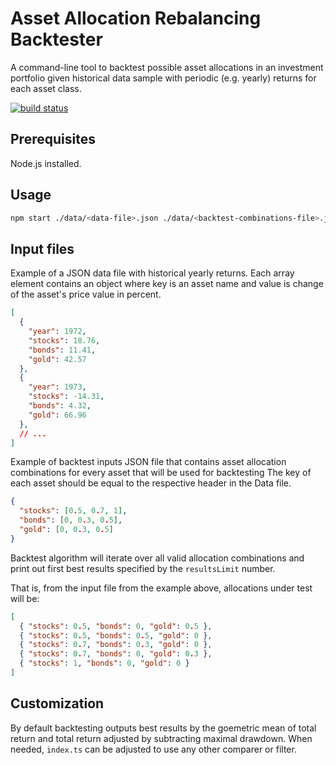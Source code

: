# Asset Allocation Rebalancing Backtester

A command-line tool to backtest possible asset allocations in an investment portfolio given historical data sample with periodic (e.g. yearly) returns for each asset class.

[![build status](https://img.shields.io/travis/iredchuk/asset-rebalancing/main.svg?style=flat-square)](https://app.travis-ci.com/github/iredchuk/asset-rebalancing)

## Prerequisites

Node.js installed.

## Usage

```sh
npm start ./data/<data-file>.json ./data/<backtest-combinations-file>.json <resultsLimit>
```

## Input files

Example of a JSON data file with historical yearly returns.
Each array element contains an object where key is an asset name and value is change of the asset's price value in percent.

```json
[
  {
    "year": 1972,
    "stocks": 18.76,
    "bonds": 11.41,
    "gold": 42.57
  },
  {
    "year": 1973,
    "stocks": -14.31,
    "bonds": 4.32,
    "gold": 66.96
  },
  // ...
]
```

Example of backtest inputs JSON file that contains asset allocation combinations for every asset that will be used for backtesting
The key of each asset should be equal to the respective header in the Data file.

```json
{
  "stocks": [0.5, 0.7, 1],
  "bonds": [0, 0.3, 0.5],
  "gold": [0, 0.3, 0.5]
}
```

Backtest algorithm will iterate over all valid allocation combinations and print out first best results specified by the `resultsLimit` number.

That is, from the input file from the example above, allocations under test will be:

```json
[
  { "stocks": 0.5, "bonds": 0, "gold": 0.5 },
  { "stocks": 0.5, "bonds": 0.5, "gold": 0 },
  { "stocks": 0.7, "bonds": 0.3, "gold": 0 },
  { "stocks": 0.7, "bonds": 0, "gold": 0.3 },
  { "stocks": 1, "bonds": 0, "gold": 0 }
]
```

## Customization

By default backtesting outputs best results by the goemetric mean of total return and total return adjusted by subtracting maximal drawdown. When needed, `index.ts` can be adjusted to use any other comparer or filter.
